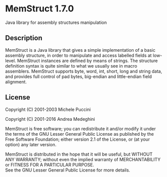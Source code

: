 # MemStruct 1.7.0

Java library for assembly structures manipulation

## Description

MemStruct is a Java library that gives a simple implementation of a basic assembly structure, in order to manipulate and access labelled fields at low-level. MemStruct instances are defined by means of strings. The structure definition syntax is quite similar to what we usually see in macro assemblers. MemStruct supports byte, word, int, short, long and string data, and provides full control of pad bytes, big-endian and little-endian field alignment.

## License

Copyright (C) 2001-2003 Michele Puccini

Copyright (C) 2001-2016 Andrea Medeghini

MemStruct is free software; you can redistribute it and/or modify it 
under the terms of the GNU Lesser General Public License as published 
by the Free Software Foundation; either version 2.1 of the License, 
or (at your option) any later version.

MemStruct is distributed in the hope that it will be useful,
but WITHOUT ANY WARRANTY; without even the implied warranty 
of MERCHANTABILITY or FITNESS FOR A PARTICULAR PURPOSE.  
See the GNU Lesser General Public License for more details.
